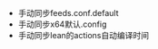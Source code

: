 * 手动同步feeds.conf.default            
* 手动同步x64默认.config              
* 手动同步lean的actions自动编译时间                     


